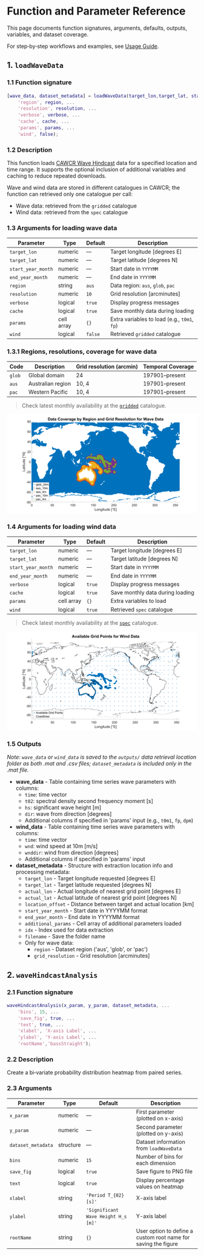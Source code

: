 # Function and Parameter Reference

This page documents function signatures, arguments, defaults, outputs, variables, and dataset coverage.

For step‑by‑step workflows and examples, see [Usage Guide](usage.md).

## 1. `loadWaveData`

### 1.1 Function signature

```matlab
[wave_data, dataset_metadata] = loadWaveData(target_lon,target_lat, start_year_month, end_year_month, ...
    'region', region, ...
    'resolution', resolution, ...
    'verbose', verbose, ...
    'cache', cache, ...
    'params', params, ...
    'wind', false);
```

### 1.2 Description

This function loads [CAWCR Wave Hindcast](https://researchdata.edu.au/cawcr-wave-hindcast-aggregated-collection/1401722#:~:text=Organisation%26rft,4%20degree%20%2824%20arcminute) data for a specified location and time range. It supports the optional inclusion of additional variables and caching to reduce repeated downloads.

Wave and wind data are stored in different catalogues in CAWCR; the function can retrieved only one catalogue per call:

- Wave data: retrieved from the `gridded` catalogue
- Wind data: retrieved from the `spec` catalogue

### 1.3 Arguments for loading wave data

| Parameter          | Type       | Default | Description                                  |
| ------------------ | ---------- | ------- | -------------------------------------------- |
| `target_lon`       | numeric    | —       | Target longitude [degrees E]                 |
| `target_lat`       | numeric    | —       | Target latitude [degrees N]                  |
| `start_year_month` | numeric    | —       | Start date in `YYYYMM`                       |
| `end_year_month`   | numeric    | —       | End date in `YYYYMM`                         |
| `region`           | string     | `aus`   | Data region: `aus`, `glob`, `pac`            |
| `resolution`       | numeric    | `10`    | Grid resolution [arcminutes]                 |
| `verbose`          | logical    | `true`  | Display progress messages                    |
| `cache`            | logical    | `true`  | Save monthly data during loading             |
| `params`           | cell array | `{}`    | Extra variables to load (e.g., `t0m1`, `fp`) |
| `wind`             | logical    | `false` | Retrieved `gridded` catalogue                |

### 1.3.1 Regions, resolutions, coverage for wave data

| Code   | Description       | Grid resolution (arcmin) | Temporal Coverage |
| ------ | ----------------- | ------------------------ | ----------------- |
| `glob` | Global domain     | 24                       | 197901–present    |
| `aus`  | Australian region | 10, 4                    | 197901–present    |
| `pac`  | Western Pacific   | 10, 4                    | 197901–present    |

> Check latest monthly availability at the [`gridded`](https://data-cbr.csiro.au/thredds/catalog/catch_all/CMAR_CAWCR-Wave_archive/CAWCR_Wave_Hindcast_aggregate/gridded/catalog.html) catalogue.

![Data Coverage by Region and Resolution](figures/dataCoverage_gridded.png)

### 1.4 Arguments for loading wind data

| Parameter          | Type       | Default | Description                      |
| ------------------ | ---------- | ------- | -------------------------------- |
| `target_lon`       | numeric    | —       | Target longitude [degrees E]     |
| `target_lat`       | numeric    | —       | Target latitude [degrees N]      |
| `start_year_month` | numeric    | —       | Start date in `YYYYMM`           |
| `end_year_month`   | numeric    | —       | End date in `YYYYMM`             |
| `verbose`          | logical    | `true`  | Display progress messages        |
| `cache`            | logical    | `true`  | Save monthly data during loading |
| `params`           | cell array | `{}`    | Extra variables to load          |
| `wind`             | logical    | `true`  | Retrieved `spec` catalogue       |

> Check latest monthly availability at the [`spec`](https://data-cbr.csiro.au/thredds/catalog/catch_all/CMAR_CAWCR-Wave_archive/CAWCR_Wave_Hindcast_aggregate/spec/catalog.html) catalogue.

![Available Grind Points for spec Catalogue](figures/dataCoverage_spec.png)

### 1.5 Outputs

_Note: `wave_data` or `wind_data` is saved to the `outputs/` data retrieval location folder as both .mat and .csv files; `dataset_metadata` is included only in the .mat file._

- **wave_data** - Table containing time series wave parameters with columns:
  - `time`: time vector
  - `t02`: spectral density second frequency moment [s]
  - `hs`: significant wave height [m]
  - `dir`: wave from direction [degrees]
  - Additional columns if specified in 'params' input (e.g., `t0m1`, `fp`, `dpm`)
- **wind_data** - Table containing time series wave parameters with columns:
  - `time`: time vector
  - `wnd`: wind speed at 10m [m/s]
  - `wnddir`: wind from direction [degrees]
  - Additional columns if specified in 'params' input
- **dataset_metadata** - Structure with extraction location info and processing metadata:
  - `target_lon` - Target longitude requested [degrees E]
  - `target_lat` - Target latitude requested [degrees N]
  - `actual_lon` - Actual longitude of nearest grid point [degrees E]
  - `actual_lat` - Actual latitude of nearest grid point [degrees N]
  - `location_offset` - Distance between target and actual location [km]
  - `start_year_month` - Start date in YYYYMM format
  - `end_year_month` - End date in YYYYMM format
  - `additional_params` - Cell array of additional parameters loaded
  - `idx` - Index used for data extraction
  - `filename` - Save the folder name
  - Only for wave data:
    - `region` - Dataset region ('aus', 'glob', or 'pac')
    - `grid_resolution` - Grid resolution [arcminutes]

## 2. `waveHindcastAnalysis`

### 2.1 Function signature

```matlab
waveHindcastAnalysis(x_param, y_param, dataset_metadata, ...
    'bins', 15, ...
    'save_fig', true, ...
    'text', true, ...
    'xlabel', 'X-axis Label', ...
    'ylabel', 'Y-axis Label', ...
    'rootName','bassStraight');
```

### 2.2 Description

Create a bi‑variate probability distribution heatmap from paired series.

### 2.3 Arguments

| Parameter          | Type      | Default                             | Description                                                    |
| ------------------ | --------- | ----------------------------------- | -------------------------------------------------------------- |
| `x_param`          | numeric   | —                                   | First parameter (plotted on x-axis)                            |
| `y_param`          | numeric   | —                                   | Second parameter (plotted on y-axis)                           |
| `dataset_metadata` | structure | —                                   | Dataset information from `loadWaveData`                        |
| `bins`             | numeric   | `15`                                | Number of bins for each dimension                              |
| `save_fig`         | logical   | `true`                              | Save figure to PNG file                                        |
| `text`             | logical   | `true`                              | Display percentage values on heatmap                           |
| `xlabel`           | string    | `'Period T_{02} [s]'`               | X-axis label                                                   |
| `ylabel`           | string    | `'Significant Wave Height H_s [m]'` | Y-axis label                                                   |
| `rootName`         | string    | `{}`                                | User option to define a custom root name for saving the figure |
